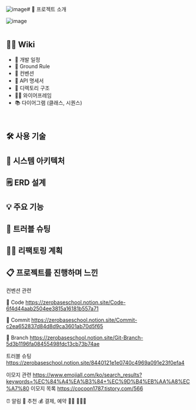 ![image](https://github.com/akgkfk3/mockCoinInvestment/assets/55624470/e1b4d72c-b0ef-4c58-bded-ad832c124f60)# 📝 프로젝트 소개

![image](https://github.com/akgkfk3/mockCoinInvestment/assets/55624470/02951c36-48e4-44e0-b106-f65a9ee629c4)

> ~~~~ 유기견 커뮤니티입니다.
> 




## 💁‍♂️ Wiki

- 📅 개발 일정
- 📌 Ground Rule
- 🤙 컨벤션
- 📜 API 명세서
- 📁 디렉토리 구조
- 🧑‍🎨 와이어프레임
- 📚 다이어그램 (클래스, 시퀀스)

<br/>

## 🛠 사용 기술



## 🔨 시스템 아키텍처


## 🗒️ ERD 설계


## 💡 주요 기능


## 🌟 트러블 슈팅


## 👩‍💻 리팩토링 계획

## 📋 프로젝트를 진행하며 느낀 





컨벤션 관련

🔡 Code         https://zerobaseschool.notion.site/Code-6f4d44aab2504ee3815a16181b557a71

📌 Commit       https://zerobaseschool.notion.site/Commit-c2ea652837d84d8d9ca3601ab70d5f65

🌿 Branch       https://zerobaseschool.notion.site/Git-Branch-5d3b1196fa08455498fdc13cb73b74ae


트러블 슈팅      https://zerobaseschool.notion.site/8440121e1e0740c4969a091e23f0efa4

이모지 관련      https://www.emojiall.com/ko/search_results?keywords=%EC%84%A4%EA%B3%84+%EC%9D%B4%EB%AA%A8%EC%A7%80
이모지 목록      https://cocoon1787.tistory.com/566



⏰ 알림
🔮 추천
💰 결제, 예약
👩‍👧
🗽🗼🕌

